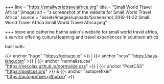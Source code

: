 +++
link = "https://smallworldtravelafrica.org"
title = "Small World Travel Africa"
[image]
alt = "a screenshot of the website for Small World Travel Africa"
source = "assets/images/uploads/Screenshot_2019-11-22 Small World Travel Africa Small World Travel Africa.png"

+++
steve and catherine hanna askin's website for small world travel africa, a service offering cultural learning and travel experiences in southern africa

built with:

{{< anchor "hugo" "https://gohugo.io" >}} | {{< anchor "scss" "https://sass-lang.com" >}} | {{< anchor "normalize.css" "https://necolas.github.io/normalize.css" >}} | {{< anchor "PostCSS" "https://postcss.org" >}}  & {{< anchor "autoprefixer" "https://autoprefixer.github.io" >}}

<!--more-->